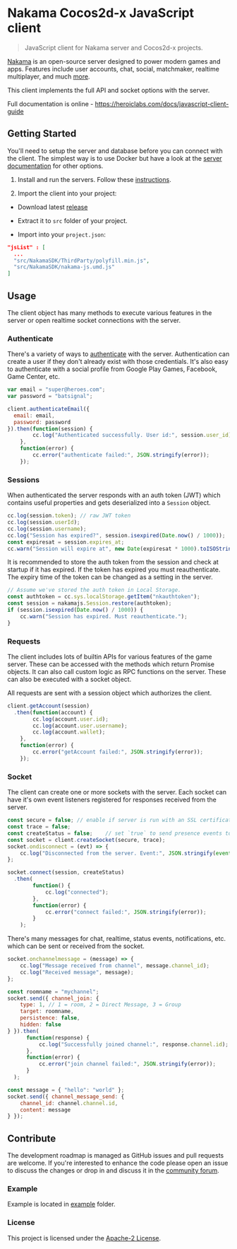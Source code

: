 Nakama Cocos2d-x JavaScript client
========================

> JavaScript client for Nakama server and Cocos2d-x projects.

[Nakama](https://github.com/heroiclabs/nakama) is an open-source server designed to power modern games and apps. Features include user accounts, chat, social, matchmaker, realtime multiplayer, and much [more](https://heroiclabs.com).

This client implements the full API and socket options with the server.

Full documentation is online - https://heroiclabs.com/docs/javascript-client-guide

## Getting Started

You'll need to setup the server and database before you can connect with the client. The simplest way is to use Docker but have a look at the [server documentation](https://github.com/heroiclabs/nakama#getting-started) for other options.

1. Install and run the servers. Follow these [instructions](https://heroiclabs.com/docs/install-docker-quickstart).

2. Import the client into your project:

  - Download latest [release](https://github.com/heroiclabs/nakama-cocos2d-x-javascript/releases/latest)

  - Extract it to `src` folder of your project.

  - Import into your `project.json`:

```json
"jsList" : [
  ...
  "src/NakamaSDK/ThirdParty/polyfill.min.js",
  "src/NakamaSDK/nakama-js.umd.js"
]
```

## Usage

The client object has many methods to execute various features in the server or open realtime socket connections with the server.

### Authenticate

There's a variety of ways to [authenticate](https://heroiclabs.com/docs/authentication) with the server. Authentication can create a user if they don't already exist with those credentials. It's also easy to authenticate with a social profile from Google Play Games, Facebook, Game Center, etc.

```js
var email = "super@heroes.com";
var password = "batsignal";

client.authenticateEmail({
  email: email,
  password: password
}).then(function(session) {
        cc.log("Authenticated successfully. User id:", session.user_id);
    },
    function(error) {
        cc.error("authenticate failed:", JSON.stringify(error));
    });
```

### Sessions

When authenticated the server responds with an auth token (JWT) which contains useful properties and gets deserialized into a `Session` object.

```js
cc.log(session.token); // raw JWT token
cc.log(session.userId);
cc.log(session.username);
cc.log("Session has expired?", session.isexpired(Date.now() / 1000));
const expiresat = session.expires_at;
cc.warn("Session will expire at", new Date(expiresat * 1000).toISOString());
```

It is recommended to store the auth token from the session and check at startup if it has expired. If the token has expired you must reauthenticate. The expiry time of the token can be changed as a setting in the server.

```js
// Assume we've stored the auth token in Local Storage.
const authtoken = cc.sys.localStorage.getItem("nkauthtoken");
const session = nakamajs.Session.restore(authtoken);
if (session.isexpired(Date.now() / 1000)) {
    cc.warn("Session has expired. Must reauthenticate.");
}
```

### Requests

The client includes lots of builtin APIs for various features of the game server. These can be accessed with the methods which return Promise objects. It can also call custom logic as RPC functions on the server. These can also be executed with a socket object.

All requests are sent with a session object which authorizes the client.

```js
client.getAccount(session)
  .then(function(account) {
        cc.log(account.user.id);
        cc.log(account.user.username);
        cc.log(account.wallet);
    },
    function(error) {
        cc.error("getAccount failed:", JSON.stringify(error));
    });
```

### Socket

The client can create one or more sockets with the server. Each socket can have it's own event listeners registered for responses received from the server.

```js
const secure = false; // enable if server is run with an SSL certificate
const trace = false;
const createStatus = false;    // set `true` to send presence events to subscribed users.
const socket = client.createSocket(secure, trace);
socket.ondisconnect = (evt) => {
    cc.log("Disconnected from the server. Event:", JSON.stringify(event));
};

socket.connect(session, createStatus)
  .then(
        function() {
            cc.log("connected");
        },
        function(error) {
            cc.error("connect failed:", JSON.stringify(error));
        }
    );
```

There's many messages for chat, realtime, status events, notifications, etc. which can be sent or received from the socket.

```js
socket.onchannelmessage = (message) => {
    cc.log("Message received from channel", message.channel_id);
    cc.log("Received message", message);
};

const roomname = "mychannel";
socket.send({ channel_join: {
    type: 1, // 1 = room, 2 = Direct Message, 3 = Group
    target: roomname,
    persistence: false,
    hidden: false
} }).then(
      function(response) {
          cc.log("Successfully joined channel:", response.channel.id);
      },
      function(error) {
          cc.error("join channel failed:", JSON.stringify(error));
      }
  );

const message = { "hello": "world" };
socket.send({ channel_message_send: {
    channel_id: channel.channel.id,
    content: message
} });
```

## Contribute

The development roadmap is managed as GitHub issues and pull requests are welcome. If you're interested to enhance the code please open an issue to discuss the changes or drop in and discuss it in the [community forum](https://forum.heroiclabs.com).

### Example

Example is located in [example](https://github.com/heroiclabs/nakama-cocos2d-x-javascript/tree/master/example) folder.

### License

This project is licensed under the [Apache-2 License](https://github.com/heroiclabs/nakama-dotnet/blob/master/LICENSE).
